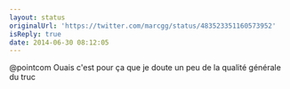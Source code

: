 ```yaml
---
layout: status
originalUrl: 'https://twitter.com/marcgg/status/483523351160573952'
isReply: true
date: 2014-06-30 08:12:05
---
```


@pointcom Ouais c'est pour ça que je doute un peu de la qualité générale du truc
